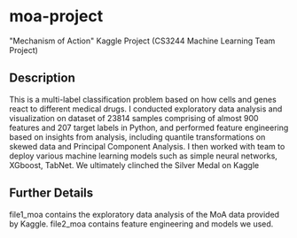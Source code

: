# moa-project
"Mechanism of Action" Kaggle Project (CS3244 Machine Learning Team Project)

## Description
This is a multi-label classification problem based on how cells and genes react to different medical drugs. I conducted exploratory data analysis and visualization on dataset of 23814 samples comprising of almost 900 features and 207 target labels in Python, and performed feature engineering based on insights from analysis, including quantile transformations on skewed data and Principal Component Analysis. I then worked with team to deploy various machine learning models such as simple neural networks, XGboost, TabNet. We ultimately clinched the Silver Medal on Kaggle

## Further Details
file1_moa contains the exploratory data analysis of the MoA data provided by Kaggle. file2_moa contains feature engineering and models we used.

